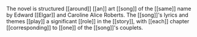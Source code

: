 The novel is structured [[around]] [[an]] art [[song]] of the [[same]] name by Edward [[Elgar]] and Caroline Alice Roberts. The [[song]]'s lyrics and themes [[play]] a significant [[role]] in the [[story]], with [[each]] chapter [[corresponding]] to [[one]] of the [[song]]'s couplets.